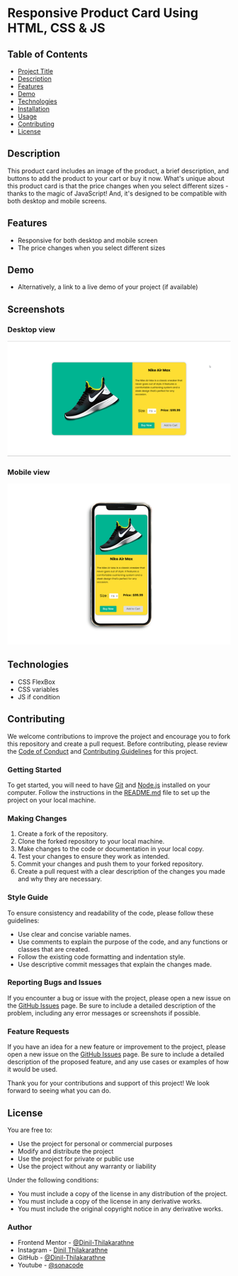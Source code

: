 # Responsive Product Card Using HTML, CSS & JS 



## Table of Contents

- [Project Title](#project-title)
- [Description](#description)
- [Features](#features)
- [Demo](#demo)
- [Technologies](#technologies)
- [Installation](#installation)
- [Usage](#usage)
- [Contributing](#contributing)
- [License](#license)

## Description

 This product card includes an image of the product, a brief description, and buttons to add the product to your cart or buy it now. What's unique about this product card is that the price changes when you select different sizes - thanks to the magic of JavaScript! And, it's designed to be compatible with both desktop and mobile screens.

## Features

- Responsive for both desktop and mobile screen 
- The price changes when you select different sizes

## Demo
- Alternatively, a link to a live demo of your project (if available)

## Screenshots 

### Desktop view 
![](design/desktop-view.png)
### Mobile view 
![](design/mobile-view.png)


## Technologies

- CSS FlexBox
- CSS variables 
- JS if condition




## Contributing

We welcome contributions to improve the project and encourage you to fork this repository and create a pull request. Before contributing, please review the [Code of Conduct](CODE_OF_CONDUCT.md) and [Contributing Guidelines](CONTRIBUTING.md) for this project.

### Getting Started

To get started, you will need to have [Git](https://git-scm.com/) and [Node.js](https://nodejs.org/) installed on your computer. Follow the instructions in the [README.md](README.md) file to set up the project on your local machine.

### Making Changes

1. Create a fork of the repository.
2. Clone the forked repository to your local machine.
3. Make changes to the code or documentation in your local copy.
4. Test your changes to ensure they work as intended.
5. Commit your changes and push them to your forked repository.
6. Create a pull request with a clear description of the changes you made and why they are necessary.

### Style Guide

To ensure consistency and readability of the code, please follow these guidelines:

- Use clear and concise variable names.
- Use comments to explain the purpose of the code, and any functions or classes that are created.
- Follow the existing code formatting and indentation style.
- Use descriptive commit messages that explain the changes made.

### Reporting Bugs and Issues

If you encounter a bug or issue with the project, please open a new issue on the [GitHub Issues](https://github.com/your_username/project_name/issues) page. Be sure to include a detailed description of the problem, including any error messages or screenshots if possible.

### Feature Requests

If you have an idea for a new feature or improvement to the project, please open a new issue on the [GitHub Issues](https://github.com/your_username/project_name/issues) page. Be sure to include a detailed description of the proposed feature, and any use cases or examples of how it would be used.

Thank you for your contributions and support of this project! We look forward to seeing what you can do.


## License

You are free to:

- Use the project for personal or commercial purposes
- Modify and distribute the project
- Use the project for private or public use
- Use the project without any warranty or liability

Under the following conditions:

- You must include a copy of the license in any distribution of the project.
- You must include a copy of the license in any derivative works.
- You must include the original copyright notice in any derivative works.




### Author

- Frontend Mentor - [@Dinil-Thilakarathne](https://www.frontendmentor.io/profile/Dinil-Thilakarathne)
- Instagram - [Dinil Thilakarathne](https://www.instagram.com/sona_code/)
- GitHub - [@Dinil-Thilakarathne](https://github.com/Dinil-Thilakarathne)
- Youtube - [@sonacode](https://www.youtube.com/@sonacode)
